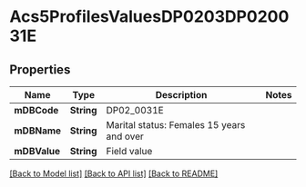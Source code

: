 # Acs5ProfilesValuesDP0203DP020031E

## Properties
Name | Type | Description | Notes
------------ | ------------- | ------------- | -------------
**mDBCode** | **String** | DP02_0031E | 
**mDBName** | **String** | Marital status: Females 15 years and over | 
**mDBValue** | **String** | Field value | 

[[Back to Model list]](../README.md#documentation-for-models) [[Back to API list]](../README.md#documentation-for-api-endpoints) [[Back to README]](../README.md)


